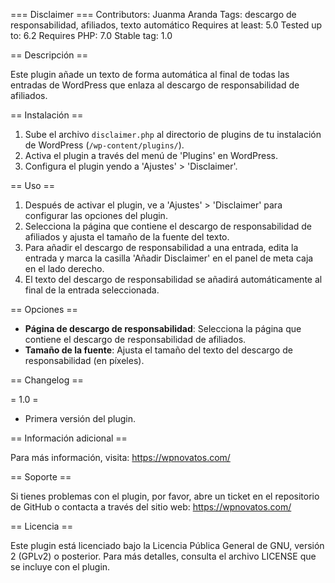 === Disclaimer ===
Contributors: Juanma Aranda
Tags: descargo de responsabilidad, afiliados, texto automático
Requires at least: 5.0
Tested up to: 6.2
Requires PHP: 7.0
Stable tag: 1.0

== Descripción ==

Este plugin añade un texto de forma automática al final de todas las entradas de WordPress que enlaza al descargo de responsabilidad de afiliados.

== Instalación ==

1. Sube el archivo `disclaimer.php` al directorio de plugins de tu instalación de WordPress (`/wp-content/plugins/`).
2. Activa el plugin a través del menú de 'Plugins' en WordPress.
3. Configura el plugin yendo a 'Ajustes' > 'Disclaimer'.

== Uso ==

1. Después de activar el plugin, ve a 'Ajustes' > 'Disclaimer' para configurar las opciones del plugin.
2. Selecciona la página que contiene el descargo de responsabilidad de afiliados y ajusta el tamaño de la fuente del texto.
3. Para añadir el descargo de responsabilidad a una entrada, edita la entrada y marca la casilla 'Añadir Disclaimer' en el panel de meta caja en el lado derecho.
4. El texto del descargo de responsabilidad se añadirá automáticamente al final de la entrada seleccionada.

== Opciones ==

- **Página de descargo de responsabilidad**: Selecciona la página que contiene el descargo de responsabilidad de afiliados.
- **Tamaño de la fuente**: Ajusta el tamaño del texto del descargo de responsabilidad (en píxeles).

== Changelog ==

= 1.0 =
* Primera versión del plugin.

== Información adicional ==

Para más información, visita: https://wpnovatos.com/

== Soporte ==

Si tienes problemas con el plugin, por favor, abre un ticket en el repositorio de GitHub o contacta a través del sitio web: https://wpnovatos.com/

== Licencia ==

Este plugin está licenciado bajo la Licencia Pública General de GNU, versión 2 (GPLv2) o posterior. Para más detalles, consulta el archivo LICENSE que se incluye con el plugin.
